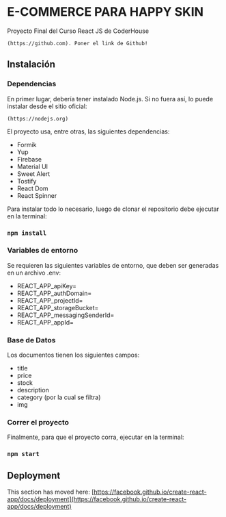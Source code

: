 # E-COMMERCE PARA HAPPY SKIN

Proyecto Final del Curso React JS de CoderHouse

```
(https://github.com). Poner el link de Github!
```

## Instalación

### Dependencias

En primer lugar, debería tener instalado Node.js. Si no fuera así, lo puede instalar desde el sitio oficial:

```
(https://nodejs.org)
```

El proyecto usa, entre otras, las siguientes dependencias:

- Formik
- Yup
- Firebase
- Material UI
- Sweet Alert
- Tostify
- React Dom
- React Spinner

Para instalar todo lo necesario, luego de clonar el repositorio debe ejecutar en la terminal:

### `npm install`

### Variables de entorno

Se requieren las siguientes variables de entorno, que deben ser generadas en un archivo .env:

- REACT_APP_apiKey=
- REACT_APP_authDomain=
- REACT_APP_projectId=
- REACT_APP_storageBucket=
- REACT_APP_messagingSenderId=
- REACT_APP_appId=

### Base de Datos

Los documentos tienen los siguientes campos:

- title
- price
- stock
- description
- category (por la cual se filtra)
- img

### Correr el proyecto

Finalmente, para que el proyecto corra, ejecutar en la terminal:

### `npm start`

## Deployment

This section has moved here: [https://facebook.github.io/create-react-app/docs/deployment](https://facebook.github.io/create-react-app/docs/deployment)
